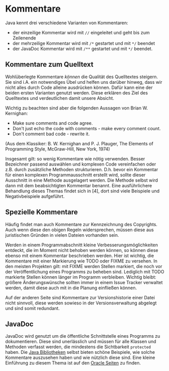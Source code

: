 # Kommentare

Java kennt drei verschiedene Varianten von Kommentaren:
 - der einzeilige Kommentar wird mit `//` eingeleitet und geht bis zum Zeilenende
 - der mehrzeilige Kommentar wird mit `/*` gestartet und mit `*/` beendet
 - der JavaDoc Kommentar wird mit `/**` gestartet und mit `*/` beendet. 
      
## Kommentare zum Quelltext

Wohlüberlegte Kommentare *können* die Qualität des Quelltextes steigern. Sie sind i.A. ein notwendiges Übel und 
helfen uns darüber hinweg, dass wir nicht alles durch Code alleine ausdrücken können. Dafür kann eine der beiden
ersten Varianten genutzt werden. Diese erklären des Ziel des Quelltextes und verdeutlichen damit unsere Absicht.

Wichtig zu beachten sind aber die folgenden Aussagen von Brian W. Kernighan:
 - Make sure comments and code agree.
 - Don't just echo the code with comments - make every comment count.
 - Don't comment bad code - rewrite it.

(Aus dem Klassiker: B. W. Kernighan and P. J. Plauger, The Elements of Programming Style, McGraw-Hill, New York, 1974)

Insgesamt gilt: so wenig Kommentare wie nötig verwenden. Besser Bezeichner passend auswählen und komplexen Code vereinfachen oder
z.B. durch zusätzliche Methoden strukturieren. D.h. bevor ein Kommentar für einen komplexen
Programmausschnitt erstellt wird, sollte dieser Ausschnitt in eine Methode ausgelagert werden. Die Methode selbst wird dann
 mit dem beabsichtigten Kommentar benannt. Eine ausführlichere Behandlung dieses Themas findet sich in [4], dort
sind  viele Beispiele und Negativbeispiele aufgeführt.


## Spezielle Kommentare

Häufig findet man auch Kommentare zur Kennzeichnung des Copyrights. Auch wenn diese den obigen Regeln widersprechen,
müssen diese aus juristischen Gründen in vielen Dateien vorhanden sein.
 
Werden in einem Programmabschnitt kleine Verbesserungsmöglichkeiten entdeckt, die im Moment nicht behoben werden können,
so können diese ebenso mit einem Kommentar beschrieben werden. Hier ist wichtig, die Kommentare mit einer Markierung
wie TODO oder FIXME zu versehen. In den meisten Projekten gilt: mit FIXME werden Stellen markiert, die noch vor
der Veröffentlichung eines Programms zu beheben sind. Lediglich mit TODO markierte Stellen können länger im Programm
verbleiben. Wichtig bleibt: größere Änderungswünsche sollten immer in einem Issue Tracker verwaltet werden, damit diese
auch mit in die Planung einfließen können.

Auf der anderen Seite sind Kommentare zur Versionshistorie einer Datei nicht sinnvoll, diese werden sowieso in der
Versionsverwaltung abgelegt und sind somit redundant. 

## JavaDoc

JavaDoc wird genutzt um die öffentliche Schnittstelle eines Programms zu dokumentieren. Diese sind unerlässlich und müssen
für alle Klassen und Methoden verfasst werden, die mindestens die Sichtbarkeit `protected` haben. Die 
[Java Bibliotheken](http://docs.oracle.com/javase/8/docs/api/) selbst bieten schöne Beispiele, wie solche Kommentare 
auszusehen haben und wie nützlich diese sind. Eine kleine Einführung zu diesem Thema ist auf den
[Oracle Seiten](http://www.oracle.com/technetwork/java/javase/documentation/javadoc-137458.html) zu finden.

